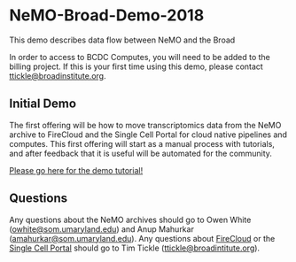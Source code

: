 # NeMO-Broad-Demo-2018
This demo describes data flow between NeMO and the Broad

In order to access to BCDC Computes, you will need to be added to the billing project. If this is your first time using this demo, please contact ttickle@broadinstitute.org.

## Initial Demo
The first offering will be how to move transcriptomics data from the NeMO archive to FireCloud and the Single Cell Portal for cloud native pipelines and computes. This first offering will start as a manual process with tutorials, and after feedback that it is useful will be automated for the community.

[Please go here for the demo tutorial!](https://github.com/BICCN/NeMO-Broad-Demo-2018/wiki)

## Questions
Any questions about the NeMO archives should go to Owen White (owhite@som.umaryland.edu) and Anup Mahurkar (amahurkar@som.umaryland.edu). Any questions about [FireCloud](https://portal.firecloud.org) or the [Single Cell Portal](https://portals.broadinstitute.org/single_cell) should go to Tim Tickle (ttickle@broadintitute.org).
